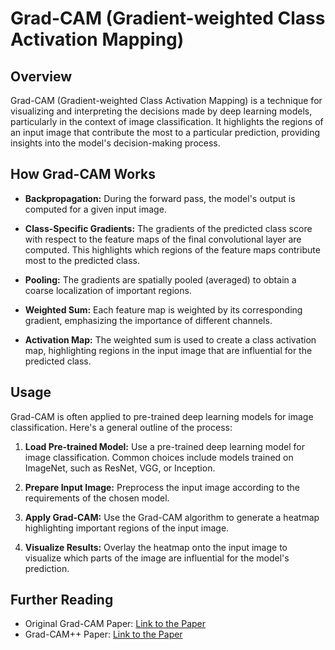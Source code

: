 # Grad-CAM (Gradient-weighted Class Activation Mapping)

## Overview

Grad-CAM (Gradient-weighted Class Activation Mapping) is a technique for visualizing and interpreting the decisions made by deep learning models, particularly in the context of image classification. It highlights the regions of an input image that contribute the most to a particular prediction, providing insights into the model's decision-making process.

## How Grad-CAM Works

- **Backpropagation:** During the forward pass, the model's output is computed for a given input image.
  
- **Class-Specific Gradients:** The gradients of the predicted class score with respect to the feature maps of the final convolutional layer are computed. This highlights which regions of the feature maps contribute most to the predicted class.

- **Pooling:** The gradients are spatially pooled (averaged) to obtain a coarse localization of important regions.

- **Weighted Sum:** Each feature map is weighted by its corresponding gradient, emphasizing the importance of different channels.

- **Activation Map:** The weighted sum is used to create a class activation map, highlighting regions in the input image that are influential for the predicted class.

## Usage

Grad-CAM is often applied to pre-trained deep learning models for image classification. Here's a general outline of the process:

1. **Load Pre-trained Model:** Use a pre-trained deep learning model for image classification. Common choices include models trained on ImageNet, such as ResNet, VGG, or Inception.

2. **Prepare Input Image:** Preprocess the input image according to the requirements of the chosen model.

3. **Apply Grad-CAM:** Use the Grad-CAM algorithm to generate a heatmap highlighting important regions of the input image.

4. **Visualize Results:** Overlay the heatmap onto the input image to visualize which parts of the image are influential for the model's prediction.



## Further Reading

- Original Grad-CAM Paper: [Link to the Paper](https://arxiv.org/abs/1610.02391)
- Grad-CAM++ Paper: [Link to the Paper](https://arxiv.org/abs/1710.11063)


